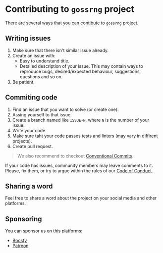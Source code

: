 # Contributing to `gossrng` project

There are several ways that you can contibute to `gossrng` project.

## Writing issues

1. Make sure that there isn't similar issue already.
2. Create an issue with:
	- Easy to understand title.
	- Detailed description of your issue. This may contain ways to reproduce bugs, desired/expected behaviour, suggestions, questions and so on.
3. Be patient.

## Commiting code

1. Find an issue that you want to solve (or create one).
2. Assing yourself to that issue.
3. Create a branch named like `ISSUE-N`, where `N` is the number of your issue.
4. Write your code.
5. Make sure taht your code passes tests and linters (may vary in diffirent projects).
6. Create pull request.

> We also recommend to checkout [Conventional Commits](https://www.conventionalcommits.org/en/v1.0.0/).

If your code has issues, community members may leave comments to it. Please, fix them, or try to argue within the rules of our [Code of Conduct](https://github.com/e-kucheriavyi/gossrng/blob/main/CODE-OF-CONDUCT.md).

## Sharing a word

Feel free to share a word about the project on your social media and other platforms.

## Sponsoring

You can sponsor us on this platforms:

- [Boosty](https://boosty.to/kucheriavyi)
- [Patreon](https://www.patreon.com/c/kucheriavyi)
